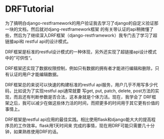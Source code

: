 # DRFTutorial

为了搞明白django-restframework的用户验证我去学习了django的自定义验证那一块的文档，然后就对djang-restframework框架
的有关带认证的api稍微懂了些，然后为了继续深入DRF框架（django-restframework）我专门去了学习了超链接api和
restful api的设计模式。

DRF框架是标准的restful设计模式的一种体现，另外还实现了超链接api设计模式中的”可供性“。

DRF框架还实现了数据权限控制，例如只有数据的拥有者才能进行编辑和删除，只有认证的用户才能编辑数据。

DRF框架总的来说可以快速的构建标准的restful api服务，用户几乎不用写多少代码，比如说为了实现restful api通常就要
写get, put, patch, delete, post方法的实现，而且还有判断参数是否合法，这本身就是个体力活。现在，我学会了
DRF框架之后，我可以减少在做这些体力活的时间，而把更多的时间用于其它更有价值的事情上。

DRF框架是restful api应用的最佳实践。相比使用flask和django能大大的提高程序员的工作效率。flask用1天时间来
完成的事情，现在用DRF可能只需要几十分钟，如果熟练使用DRF的话。